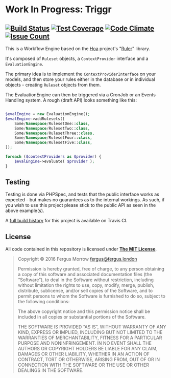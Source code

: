 # Work In Progress: Triggr

[![Build Status](https://travis-ci.org/FergusInLondon/Triggr.svg?branch=master)](https://travis-ci.org/FergusInLondon/Triggr) [![Test Coverage](https://codeclimate.com/github/FergusInLondon/Triggr/badges/coverage.svg)](https://codeclimate.com/github/FergusInLondon/Triggr/coverage) [![Code Climate](https://codeclimate.com/github/FergusInLondon/Triggr/badges/gpa.svg)](https://codeclimate.com/github/FergusInLondon/Triggr) [![Issue Count](https://codeclimate.com/github/FergusInLondon/Triggr/badges/issue_count.svg)](https://codeclimate.com/github/FergusInLondon/Triggr)
--

This is a Workflow Engine based on the [Hoa](http://hoa-project.net/En/) project's "[Ruler](http://hoa-project.net/En/Literature/Hack/Ruler.html)" library.

It's composed of `Ruleset` objects, a `ContextProvider` interface and a `EvaluationEngine`.

The primary idea is to implement the `ContextProviderInterface` on your models, and then store your rules either in the database or in individual objects - creating `Ruleset` objects from them.

The EvaluationEngine can then be triggered via a CronJob or an Events Handling system. A rough (draft API) looks something like this:

```php

$evalEngine = new EvaluationEngine();
$evalEngine->addRulesets([
	Some/Namespace/RulesetOne::class,
	Some/Namespace/RulesetTwo::class,
	Some/Namespace/RulesetThree::class,
	Some/Namespace/RulesetFour::class,
	Some/Namespace/RulesetFive::class,
]);

foreach ($contextProviders as $provider) {
	$evalEngine->evaluate( $provider );
}

```

## Testing

Testing is done via PHPSpec, and tests that the public interface works as expected - but makes no guarantees as to the internal workings. As such, if you wish to use this project please stick to the public API as seen in the above example(s).

A [full build history](https://travis-ci.org/FergusInLondon/Triggr/builds) for this project is available on Travis CI.

## License

All code contained in this repository is licensed under **[The MIT License](https://opensource.org/licenses/MIT)**.

> Copyright © 2016 Fergus Morrow <fergus@fergus.london>
> 
> Permission is hereby granted, free of charge, to any person
obtaining a copy of this software and associated documentation
files (the “Software”), to deal in the Software without
restriction, including without limitation the rights to use,
copy, modify, merge, publish, distribute, sublicense, and/or sell
copies of the Software, and to permit persons to whom the
Software is furnished to do so, subject to the following
conditions:
> 
> The above copyright notice and this permission notice shall be
included in all copies or substantial portions of the Software.
> 
> THE SOFTWARE IS PROVIDED “AS IS”, WITHOUT WARRANTY OF ANY KIND,
EXPRESS OR IMPLIED, INCLUDING BUT NOT LIMITED TO THE WARRANTIES
OF MERCHANTABILITY, FITNESS FOR A PARTICULAR PURPOSE AND
NONINFRINGEMENT. IN NO EVENT SHALL THE AUTHORS OR COPYRIGHT
HOLDERS BE LIABLE FOR ANY CLAIM, DAMAGES OR OTHER LIABILITY,
WHETHER IN AN ACTION OF CONTRACT, TORT OR OTHERWISE, ARISING
FROM, OUT OF OR IN CONNECTION WITH THE SOFTWARE OR THE USE OR
OTHER DEALINGS IN THE SOFTWARE.
